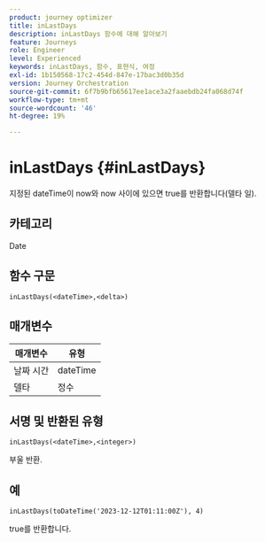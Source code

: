 ```yaml
---
product: journey optimizer
title: inLastDays
description: inLastDays 함수에 대해 알아보기
feature: Journeys
role: Engineer
level: Experienced
keywords: inLastDays, 함수, 표현식, 여정
exl-id: 1b150568-17c2-454d-847e-17bac3d0b35d
version: Journey Orchestration
source-git-commit: 6f7b9bfb65617ee1ace3a2faaebdb24fa068d74f
workflow-type: tm+mt
source-wordcount: '46'
ht-degree: 19%

---
```


# inLastDays {#inLastDays}

지정된 dateTime이 now와 now 사이에 있으면 true를 반환합니다(델타 일).

## 카테고리

Date

## 함수 구문

`inLastDays(<dateTime>,<delta>)`

## 매개변수

| 매개변수 | 유형 |
|-----------|------------------|
| 날짜 시간 | dateTime |
| 델타 | 정수 |

## 서명 및 반환된 유형

`inLastDays(<dateTime>,<integer>)`

부울 반환.

## 예

`inLastDays(toDateTime('2023-12-12T01:11:00Z'), 4)`

true를 반환합니다.
